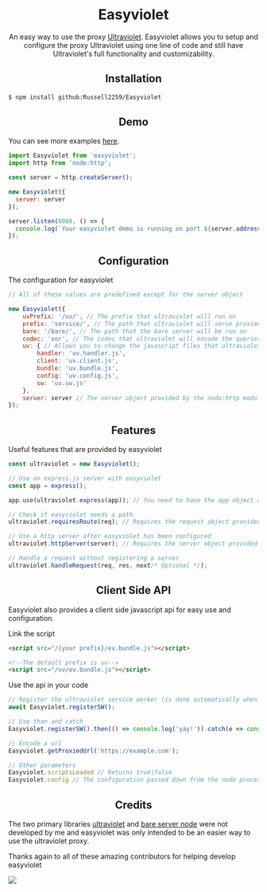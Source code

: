 <h1 align="center">Easyviolet</h1>
<p align="center">An easy way to use the proxy <a href="https://github.com/titaniumnetwork-dev/Ultraviolet">Ultraviolet</a>. Easyviolet allows you to setup and configure the proxy Ultraviolet using one line of code and still have Ultraviolet's full functionality and customizability.</p>

<h2 align="center">Installation</h2>

```bash
$ npm install github:Russell2259/Easyviolet
```

<h2 align="center">Demo</h2>

You can see more examples [here](https://github.com/Russell2259/Easyviolet/tree/main/examples).
```javascript
import Easyviolet from 'easyviolet';
import http from 'node:http';

const server = http.createServer();

new Easyviolet({
  server: server
});

server.listen(8080, () => {
  console.log(`Your easyviolet demo is running on port ${server.address().port}`);
});
```

<h2 align="center">Configuration</h2>

The configuration for easyviolet
```javascript
// All of these values are predefined except for the server object

new Easyviolet({
    uvPrefix: '/uv/', // The prefix that ultraviolet will run on
    prefix: 'service/', // The path that ultraviolet will serve proxied content to
    bare: '/bare/', // The path that the bare server will be run on
    codec: 'xor', // The codec that ultraviolet will encode the queries with
    uv: { // Allows you to change the javascript files that ultraviolet will use. I would not recomend changing these as it could mess up your ultraviolet instance.
        handler: 'uv.handler.js',
        client: 'uv.client.js',
        bundle: 'uv.bundle.js',
        config: 'uv.config.js',
        sw: 'uv.sw.js'
    },
    server: server // The server object provided by the node:http module
});
```

<h2 align="center">Features</h2>

Useful features that are provided by easyviolet
````javascript
const ultraviolet = new Easyviolet();

// Use an express.js server with easyviolet
const app = express();

app.use(ultraviolet.express(app)); // You need to have the app object as a parameter

// Check if easyviolet needs a path
ultraviolet.requiresRoute(req); // Requires the request object provided by the express and node:http modules

// Use a http server after easyviolet has been configured
ultraviolet.httpServer(server); // Requires the server object provided by the node:http module

// Handle a request without registering a server
ultraviolet.handleRequest(req, res, next/* Optional */);
````

<h2 align="center">Client Side API</h2>
Easyviolet also provides a client side javascript api for easy use and configuration.

Link the script
````html
<script src="/{your prefix}/ev.bundle.js"></script>

<!--The default prefix is uv-->
<script src="/uv/ev.bundle.js"></script>
````

Use the api in your code
````javascript
// Register the ultraviolet service worker (is done automatically when the script is linked)
await Easyviolet.registerSW();

// Use than and catch
Easyviolet.registerSW().then(() => console.log('yay!')).catch(e => console.log('An error occurred: ', e));

// Encode a url
Easyviolet.getProxiedUrl('https://example.com');

// Other parameters
Easyviolet.scriptsLoaded // Returns true|false
Easyviolet.config // The configuration passed down from the node process in json format
````

<h2 align="center">Credits</h2>

<p>The two primary libraries <a href="https://github.com/titaniumnetwork-dev/Ultraviolet">ultraviolet</a> and <a href="https://github.com/tomphttp/bare-server-node">bare server node</a> were not developed by me and easyviolet was only intended to be an easier way to use the ultraviolet proxy.</p>

<p>Thanks again to all of these amazing contributors for helping develop easyviolet</p>
<a href="https://github.com/Russell2259/Easyviolet/graphs/contributors"><img src="https://contrib.rocks/image?repo=Russell2259/Easyviolet#"/></a>
